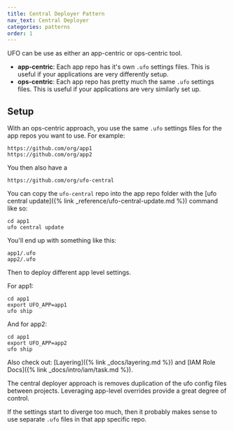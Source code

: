 ```yaml
---
title: Central Deployer Pattern
nav_text: Central Deployer
categories: patterns
order: 1
---
```


UFO can be use as either an app-centric or ops-centric tool.

* **app-centric**: Each app repo has it's own `.ufo` settings files. This is useful if your applications are very differently setup.
* **ops-centric**: Each app repo has pretty much the same `.ufo` settings files. This is useful if your applications are very similarly set up.

## Setup

With an ops-centric approach, you use the same `.ufo` settings files for the app repos you want to use. For example:

    https://github.com/org/app1
    https://github.com/org/app2

You then also have a

    https://github.com/org/ufo-central

You can copy the `ufo-central` repo into the app repo folder with the [ufo central update]({% link _reference/ufo-central-update.md %}) command like so:

    cd app1
    ufo central update

You'll end up with something like this:

    app1/.ufo
    app2/.ufo

Then to deploy different app level settings.

For app1:

    cd app1
    export UFO_APP=app1
    ufo ship

And for app2:

    cd app1
    export UFO_APP=app2
    ufo ship

Also check out: [Layering]({% link _docs/layering.md %}) and [IAM Role Docs]({% link _docs/intro/iam/task.md %}).

The central deployer approach is removes duplication of the ufo config files between projects. Leveraging app-level overrides provide a great degree of control.

If the settings start to diverge too much, then it probably makes sense to use separate `.ufo` files in that app specific repo.
